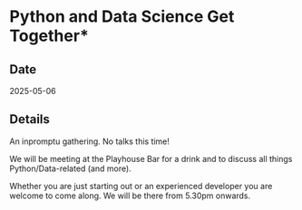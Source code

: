 # Python and Data Science Get Together*

## Date

2025-05-06

## Details

An inpromptu gathering. No talks this time!

We will be meeting at the Playhouse Bar for a drink and to discuss all things Python/Data-related (and more).

Whether you are just starting out or an experienced developer you are welcome to come along. We will be there from 5.30pm onwards.